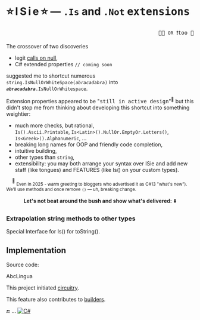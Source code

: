 # ⭐&thinsp;I&thinsp;S&thinsp;i&thinsp;e&thinsp;⭐ &mdash; `.Is` and `.Not` <samp>extensions</samp> 

<p align="right"><samp>🐝🐝 <code>OR</code> ❗too 🐝</samp></p>

The crossover of two discoveries 

+ legit [calls on null](../../../frames/README+/calls_on_null.md),
+ C# extended properties `// coming soon`

suggested me to shortcut numerous <code>string.IsNullOrWhiteSpace(<i>abracadabra</i>)</code> into <code><i><b>abracadabra</b></i>.IsNullOrWhitespace</code>.

Extension properties appeared to be "<samp>still in active design</samp>"<sup>🙋</sup> but this didn't stop me from thinking about developing this shortcut into something weightier:

+ much more checks, but rational,\
`Is().Ascii.Printable`, `Is<Latin>().NullOr.EmptyOr.Letters()`, `Is<Greek>().Alphanumeric`, ...
+ breaking long names for OOP and friendly code completion,
+ intuitive building,
+ other types than `string`,
+ extensibility: you may both arrange your syntax over ISie and add new staff (like tongues) and FEATURES (like Is() on your custom types).

&nbsp;&nbsp;&nbsp;&nbsp;<sup>🙋</sup> <sub>Even in 2025 - warm greeting to bloggers who advertised it as C#13 "what's new"). We'll use methods and once remove `()` &mdash; uh, breaking change.</sub> 

<div align="center"><b>Let's not beat around the bush and show what's delivered:</b> ⬇️</div>

### Extrapolation string methods to other types

Special Interface for Is() for toString().

## Implementation

Source code:

AbcLingua

This project initiated [circuitry](../../../techniques/README+/circuitry).

This feature also contributes to [builders](../../../techniques/README+/builders).

🔚 ... [![C#](https://custom-icon-badges.demolab.com/badge/C%23-but_for_all-orangered.svg?logo=cshrp&logoColor=white&color=turquose)](#)
